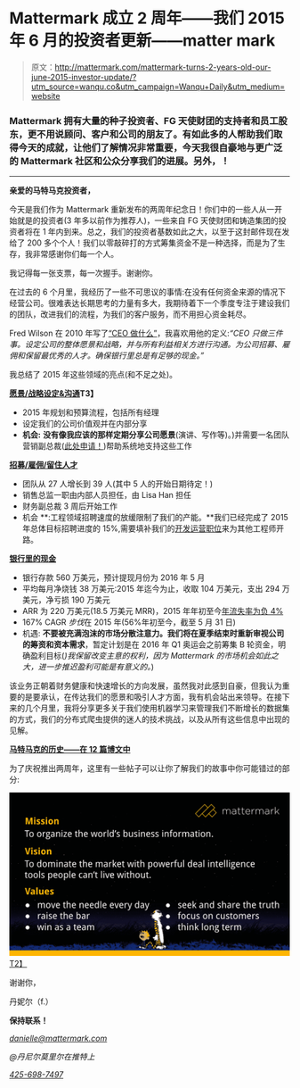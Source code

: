 # Mattermark 成立 2 周年——我们 2015 年 6 月的投资者更新——matter mark

> 原文：<http://mattermark.com/mattermark-turns-2-years-old-our-june-2015-investor-update/?utm_source=wanqu.co&utm_campaign=Wanqu+Daily&utm_medium=website>

### Mattermark 拥有大量的种子投资者、FG 天使财团的支持者和员工股东，更不用说顾问、客户和公司的朋友了。有如此多的人帮助我们取得今天的成就，让他们了解情况非常重要，今天我很自豪地与更广泛的 Mattermark 社区和公众分享我们的进展。另外，！

* * *

**亲爱的马特马克投资者，**

今天是我们作为 Mattermark 重新发布的两周年纪念日！你们中的一些人从一开始就是的投资者(3 年多以前作为推荐人)，一些来自 FG 天使财团和铸造集团的投资者将在 1 年内到来。总之，我们的投资者基数如此之大，以至于这封邮件现在发给了 200 多个个人！我们以零敲碎打的方式筹集资金不是一种选择，而是为了生存，我非常感谢你们每一个人。

我记得每一张支票，每一次握手。谢谢你。

在过去的 6 个月里，我经历了一些不可思议的事情:在没有任何资金来源的情况下经营公司。很难表达长期思考的力量有多大，我期待着下一个季度专注于建设我们的团队，改进我们的流程，为我们的客户服务，而不用担心资金耗尽。

Fred Wilson 在 2010 年写了[“CEO 做什么”](http://email.angel.co/wf/click?upn=iLext8ZRcdF9o7CiX6vL7vtYsllEPIHOwvzTTmG68WZrhFI51KU1g-2BIu0y97tELXNHCXD9TQT0io-2BS4mq6FbdzVGe8BRdWoq5-2FawuSQLO6pxxtqmvbevBoSdT0KHNpRFT5PO45X7oJJoF-2FLR6AXVms3b6VffekI8fi8rSYFGmjkE-2BoXsOsDj6arxEB4JoK6jjlcgmHDyY-2BVC0LhSXLa9yA5eGdkEdbmuA8rs-2FI0AOzO5iXtalfWt49oFJ79dKb386TzbCYRNcR-2BKNH3wDhmekGm7hEz3iSwfcULOJ48HfB7KBCQtt9kfJIQdiIXXXejWHXoVylcFXnQYutONW9TIKFwIXnAXjM-2BIiB7a1OUUHSySFGPdx0Ju6Qm7Bm8-2F-2FFqkYlT0Sb-2BDOWGOY-2FLE-2F7ToAsbws8mJLyuhhSoYs19JD8SQGZXygpkhZkF5v-2BwVUYFjJcP2QQMnmbcK2GPVppBJhsZkPDkFzsq-2Bh-2FjAnpsUvSXEYu4vPqGKV3b3x-2F9dO4pyhVBYydsl21WdFQTkLYmq6N3frnf-2F4DrwTP2WHUWgCwKwl3YrTgl1dW-2Fl-2FQA36V4WjPIqj0nAZFL6sBPGqWSi0A-3D-3D_tj0NZ5XGQigqS5wgTDpYypcNBY4hzB2vXIFxDQeb2RiLqfccK5r7C5Z6T8cQjkBiPHi1AkXmm7gpm3N0B0YVPAzjxfntPlSSJWjol-2FCJl-2BwXCYGovTdS6fNYZ-2FCg4gRbE5GRO3jGRU3cTa8PzDOytEgD3ZZutLEAEw0CU2HLAX5vyb-2F4JLmhOeGXHZJnwfd5vUh44S83rLmlBqmAFoUGzGdTgzpulZrAFwapV7ETgiNgMBiiHuk7HG3rUmgR7TNhu1kwHp7IPq-2BFLGQa4NofsOMJpif2glnIstj-2B3igoBBxlYkxz5Xr5GzQma11CQiXb)，我喜欢用他的定义:*“CEO 只做三件事。设定公司的整体愿景和战略，并与所有利益相关方进行沟通。为公司招募、雇佣和保留最优秀的人才。确保银行里总是有足够的现金。”*

我总结了 2015 年这些领域的亮点(和不足之处)。

**<u>愿景/战略设定&沟通</u>T3】**

*   2015 年规划和预算流程，包括所有经理
*   设定我们的公司价值观并在内部分享
*   **机会:** **没有像我应该的那样定期分享公司愿景**(演讲、写作等)。)并需要一名团队营销副总裁([此处申请！](http://email.angel.co/wf/click?upn=iLext8ZRcdF9o7CiX6vL7vtYsllEPIHOwvzTTmG68WbeWV6zE6lCxf-2BE-2F9mwq1Q9oMN0GJoM94eUZ1i9VQiJ6sw7R7-2FRUQ5xp4sSZQrS7hDE6FxsRa6jDN9ZB1u-2BVMyeAIkK-2Bcgk1DxHRtEolRjXJqvjhEUdHYq7qZIl9ltgaqgHCr-2B-2BSpkd7HWWx0DNt4JmtjytqYM0VsJsCgId1WpPJyOWBfqbur0dffK1yzbfaHVGmke3-2B2fICX-2FDSJygqOiOc1zqYZoxIvFzMmbNqNmlELMDBKbAgtHqmI1lqbblWWyz8AfmPSme-2FQCvGe40dT6eXCjfZoJ8c1pdvXouzJWyklT0j3fTGW93IqEKQIXzMC7OHZjHmyuAl3H7-2FN0IAZkiMSngTKFiTLUAWHE7rUN-2Bug3QMdjw3C68hd0l7o5wULq6XIbwo7B4e0JiOQ1lJ31UWxC-2FLPzPOso50F0JLWCyc83TuXyX33bQw4o6Bp6BbrrlM5bzH-2BV7xfT-2BaV2k4N-2BpNxtyReO3SSTDHpBQOZE1HgWcaBEj7MR-2Fc3wm3EBA8cwUcMe9YPsv1APAEAwVWZ37sNRq4wj5RBdkWlcFvw-2Fe-2BgH6S8lErSnRu3FrLzzy2ST-2BTzpz45EzRbvic5vPbQ-2BlK31G1hsiVlRpSOXioG1r2g-3D-3D_tj0NZ5XGQigqS5wgTDpYypcNBY4hzB2vXIFxDQeb2RiLqfccK5r7C5Z6T8cQjkBiPHi1AkXmm7gpm3N0B0YVPAzjxfntPlSSJWjol-2FCJl-2BwXCYGovTdS6fNYZ-2FCg4gRbfhCseA-2B6eGowHScfkQBmBEcOBeN68x1sMYXiRcXR1AJCj0JX4DOeYhKYwZQ9EVfaeleJxCan-2FUk2LHMsNZnCklxlTytD1RbKvI-2FVfEabP3-2BiAKEcMShNFibu-2BFDB34-2BfjFaQp7neB-2BX5F-2BGDXJg0vDIiaFfbRys0N45-2Bytjf3GJxkDJB-2FxScsTil01FB6KoL))帮助系统地支持这些工作

**<u>招募/雇佣/留住人才</u>**

*   团队从 27 人增长到 39 人(其中 5 人的开始日期待定！)
*   销售总监一职由内部人员担任，由 Lisa Han 担任
*   财务副总裁 3 周后开始工作
*   机会 **:工程领域招聘速度的放缓限制了我们的产能。**我们已经完成了 2015 年总体目标招聘进度的 15%,需要填补我们的[开发运营职位](http://email.angel.co/wf/click?upn=iLext8ZRcdF9o7CiX6vL7vtYsllEPIHOwvzTTmG68WbeWV6zE6lCxf-2BE-2F9mwq1Q9oMN0GJoM94eUZ1i9VQiJ6sw7R7-2FRUQ5xp4sSZQrS7hCDdyXIEkdW8-2FbVXlze0kAl28NesxQLCWKOnOMJtL-2BJBCddjb6fPF6qyH2yYaQXqIRUctItwdMBXn51vrOChAhuMpAw8XV7gEjSMj4cknNSsomQJ7b74qEsbj3HylXsV0TRXjNLKJKgNkTnbZjwuNVexJC1Dk-2Bwky-2BPq-2BSteVboE4H6C5JGRf6-2BMe9r5ks7vQ5csq2J-2BsTcWFyNt-2BtLEf5ijxIO-2Ft9sY-2BDHzqYF6LkG5gCJEkJjiN4yLWYPAwmbZFyhJAPmgeWybvtssZ3-2F7WFHs99Ojr-2BwHe3AO0wXXc4QTHDqyLc8SVCT1Z4DAyXpNinRc-2FTPEroQwXpmKcthoKXG2Dq4wjJYT4-2BiRhPgF5YzSg0bZwLE8eyMB9WdUWQFSBmllj-2FIl9tpEDpMrajoJfkkX71QH9u58vcQWpDx75FikIASaGmmSZM50ru6Lvj09CzBtm7MvBBj1r1ZRwzr5ag8bE2TTO7j-2BIMoOum-2BuL-2F7NiXJYQCmqYP5CFHzlLNU0VH-2BgkcKUgvRLc997J-2FSPNS50JUnk2J-2B4HPzcXguHb3dMEP0En-2BqZcb3z-2BG2CNv63ZQ-3D_tj0NZ5XGQigqS5wgTDpYypcNBY4hzB2vXIFxDQeb2RiLqfccK5r7C5Z6T8cQjkBiPHi1AkXmm7gpm3N0B0YVPAzjxfntPlSSJWjol-2FCJl-2BwXCYGovTdS6fNYZ-2FCg4gRbDruZU-2FE7JNpJgjjhb7NTirf7-2FD299qR8VO9oulhNtYLJDxkQZLpLsQQq28xAR0xxFznTTicHSJ-2FD-2F9xi7cPdZNNY1ChBowS9BbwJNHrgF4KvftQ4BFAyxdCpAOxQLLttHQT8P32S6mkR3rzttzpeENUp6CM08pcgB45jbYePtl5eU52qbt59buvIdglrXkvq)来为其他工程师开路。

**<u>银行里的现金</u>**

*   银行存款 560 万美元，预计提现月份为 2016 年 5 月
*   平均每月净烧钱 38 万美元:2015 年迄今为止，收取 104 万美元，支出 294 万美元，净亏损 190 万美元
*   ARR 为 220 万美元(18.5 万美元 MRR)，2015 年年初至今[年流失率为负 4%](http://tomtunguz.com/negative-churn/)
*   167% CAGR *步伐*在 2015 年(56%年初至今，截至 5 月 31 日)
*   机遇: **不要被充满泡沫的市场分散注意力。我们将在夏季结束时重新审视公司的筹资和资本需求**，暂定计划是在 2016 年 Q1 奥运会之前筹集 B 轮资金，明确盈利目标(*)我保留改变主意的权利，因为 Mattermark 的市场机会如此之大，进一步推迟盈利可能是有意义的。*)

该业务正朝着财务健康和快速增长的方向发展，虽然我对此感到自豪，但我认为重要的是要承认，在传达我们的愿景和吸引人才方面，我有机会站出来领导。在接下来的几个月里，我将分享更多关于我们使用机器学习来管理我们不断增长的数据集的方式，我们的分布式爬虫提供的迷人的技术挑战，以及从所有这些信息中出现的见解。

**<u>马特马克的历史——在 12 篇博文中</u>**

为了庆祝推出两周年，这里有一些帖子可以让你了解我们的故事中你可能错过的部分:

[![mattermarkvalues](img/69ddc877f59028560ea9fea74c5fb861.png)T2】](https://s21870.pcdn.co/wp-content/uploads/2015/06/mattermarkvalues.png)

谢谢你，

丹妮尔（f.）

**保持联系！**

*danielle@mattermark.com*

*@丹尼尔莫里尔在推特上*

*[425-698-7497](tel:425-698-7497)*